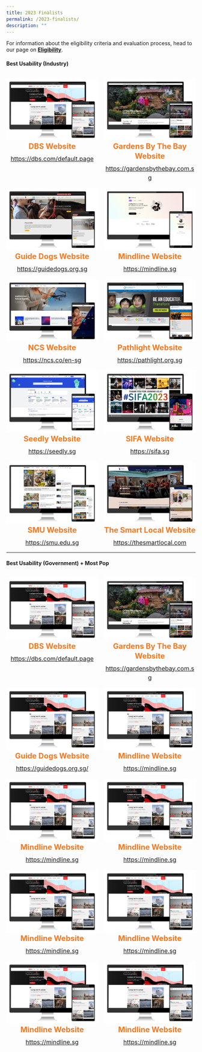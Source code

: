 ```yaml
---
title: 2023 Finalists
permalink: /2023-finalists/
description: ""
---
```

<style type="text/css">
.content h4 {
    color: #B41E8E;
    font-weight: 700;
}
.winner {
    font-size: 1.25rem;
    color: #F47920;
    font-weight: 700;
    line-height: 1.3 !important;
    margin-top: 0;
	  margin-bottom:8px;
}
.classification {
    font-size: 1rem;
    color: #667085;
    line-height: 1.5 !important;
}
.grid-container {
    display: grid;
    gap: 1rem;
	  grid-template-columns: repeat(auto-fit, minmax(15rem, 3fr));
    justify-content: center;
	padding-top:12px;
}
	.grid-container .content{text-align:center;}
</style>

<div>
  <p>For information about the eligibility criteria and evaluation process, head to our page on <a aria-label="Link to Eligibility" href="/eligibility/"><strong>Eligibility</strong></a>.</p>
</div>

<h4 class="has-text-centered">Best Usability (Industry)</h4>
<div class="grid-container">
	<div class="content">
		<div><img alt="" src="/images/industry_dbs.png"></div>
		<div class="winner">DBS Website</div>
		<div class="classification"><a target="_blank" href="https://dbs.com/default.page">https://dbs.com/default.page</a></div>
	</div>
	<div class="content">
		<div><img alt="" src="/images/industry_gbtb.png"></div>
		<div class="winner">Gardens By The Bay Website</div>
		<div class="classification"><a target="_blank" href="https://gardensbythebay.com.sg">https://gardensbythebay.com.sg</a></div>
	</div>
	<div class="content">
		<div><img alt="" src="/images/industry_gds.png"></div>
		<div class="winner">Guide Dogs Website</div>
		<div class="classification"><a target="_blank" href="https://guidedogs.org.sg">https://guidedogs.org.sg</a></div>
	</div>
	<div class="content">
		<div><img alt="" src="/images/industry_mindline.png"></div>
		<div class="winner">Mindline Website</div>
		<div class="classification"><a target="_blank" href="https://mindline.sg">https://mindline.sg</a></div>
	</div>
	<div class="content">
		<div><img alt="" src="/images/industry_ncs.png"></div>
		<div class="winner">NCS Website</div>
		<div class="classification"><a target="_blank" href="https://ncs.co/en-sg/">https://ncs.co/en-sg</a></div>
	</div>
	<div class="content">
		<div><img alt="" src="/images/industry_pathlight.png"></div>
		<div class="winner">Pathlight Website</div>
		<div class="classification"><a target="_blank" href="https://pathlight.org.sg">https://pathlight.org.sg</a></div>
	</div>
	<div class="content">
		<div><img alt="" src="/images/industry_seedly.png"></div>
		<div class="winner">Seedly Website</div>
		<div class="classification"><a target="_blank" href="https://seedly.sg">https://seedly.sg</a></div>
	</div>
	<div class="content">
		<div><img alt="" src="/images/industry_sifa.png"></div>
		<div class="winner">SIFA Website</div>
		<div class="classification"><a target="_blank" href="https://sifa.sg">https://sifa.sg</a></div>
	</div>
	<div class="content">
		<div><img alt="" src="/images/industry_smartlocal.png"></div>
		<div class="winner">SMU Website</div>
		<div class="classification"><a target="_blank" href="https://smu.edu.sg">https://smu.edu.sg</a></div>
	</div>
	<div class="content">
		<div><img alt="" src="/images/industry_smu.png"></div>
		<div class="winner">The Smart Local Website</div>
		<div class="classification"><a target="_blank" href="https://thesmartlocal.com">https://thesmartlocal.com</a></div>
	</div>
</div>
<hr>
<h4 class="has-text-centered">Best Usability (Government) + Most Pop</h4>
<div class="grid-container">
	<div class="content">
		<div><img alt="" src="/images/industry_dbs.png"></div>
		<div class="winner">DBS Website</div>
		<div class="classification"><a target="_blank" href="https://dbs.com/default.page">https://dbs.com/default.page</a></div>
	</div>
	<div class="content">
		<div><img alt="" src="/images/industry_gbtb.png"></div>
		<div class="winner">Gardens By The Bay Website</div>
		<div class="classification"><a target="_blank" href="https://gardensbythebay.com.sg">https://gardensbythebay.com.sg</a></div>
	</div>
	<div class="content">
		<div><img alt="" src="/images/industry_dbs.png"></div>
		<div class="winner">Guide Dogs Website</div>
		<div class="classification"><a target="_blank" href="https://guidedogs.org.sg/">https://guidedogs.org.sg/</a></div>
	</div>
	<div class="content">
		<div><img alt="" src="/images/industry_dbs.png"></div>
		<div class="winner">Mindline Website</div>
		<div class="classification"><a target="_blank" href="https://mindline.sg">https://mindline.sg</a></div>
	</div>
	<div class="content">
		<div><img alt="" src="/images/industry_dbs.png"></div>
		<div class="winner">Mindline Website</div>
		<div class="classification"><a target="_blank" href="https://mindline.sg">https://mindline.sg</a></div>
	</div>
	<div class="content">
		<div><img alt="" src="/images/industry_dbs.png"></div>
		<div class="winner">Mindline Website</div>
		<div class="classification"><a target="_blank" href="https://mindline.sg">https://mindline.sg</a></div>
	</div>
	<div class="content">
		<div><img alt="" src="/images/industry_dbs.png"></div>
		<div class="winner">Mindline Website</div>
		<div class="classification"><a target="_blank" href="https://mindline.sg">https://mindline.sg</a></div>
	</div>
	<div class="content">
		<div><img alt="" src="/images/industry_dbs.png"></div>
		<div class="winner">Mindline Website</div>
		<div class="classification"><a target="_blank" href="https://mindline.sg">https://mindline.sg</a></div>
	</div>
	<div class="content">
		<div><img alt="" src="/images/industry_dbs.png"></div>
		<div class="winner">Mindline Website</div>
		<div class="classification"><a target="_blank" href="https://mindline.sg">https://mindline.sg</a></div>
	</div>
	<div class="content">
		<div><img alt="" src="/images/industry_dbs.png"></div>
		<div class="winner">Mindline Website</div>
		<div class="classification"><a target="_blank" href="https://mindline.sg">https://mindline.sg</a></div>
	</div>
</div>
